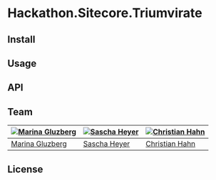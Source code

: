# Hackathon.Sitecore.Triumvirate

## Install

## Usage

## API

## Team

[![Marina Gluzberg](https://avatars1.githubusercontent.com/u/11977519?v=3&s=460)](https://github.com/Gluzberg) | [![Sascha Heyer](https://avatars2.githubusercontent.com/u/1991664?v=3&s=460)](http://blog.saschaheyer.de) | [![Christian Hahn](https://avatars3.githubusercontent.com/u/17895694?v=3&s=460)](https://hachweb.wordpress.com)
---|---|---
[Marina Gluzberg](https://github.com/Gluzberg) | [Sascha Heyer](http://blog.saschaheyer.de) | [Christian Hahn](https://hachweb.wordpress.com)

## License 